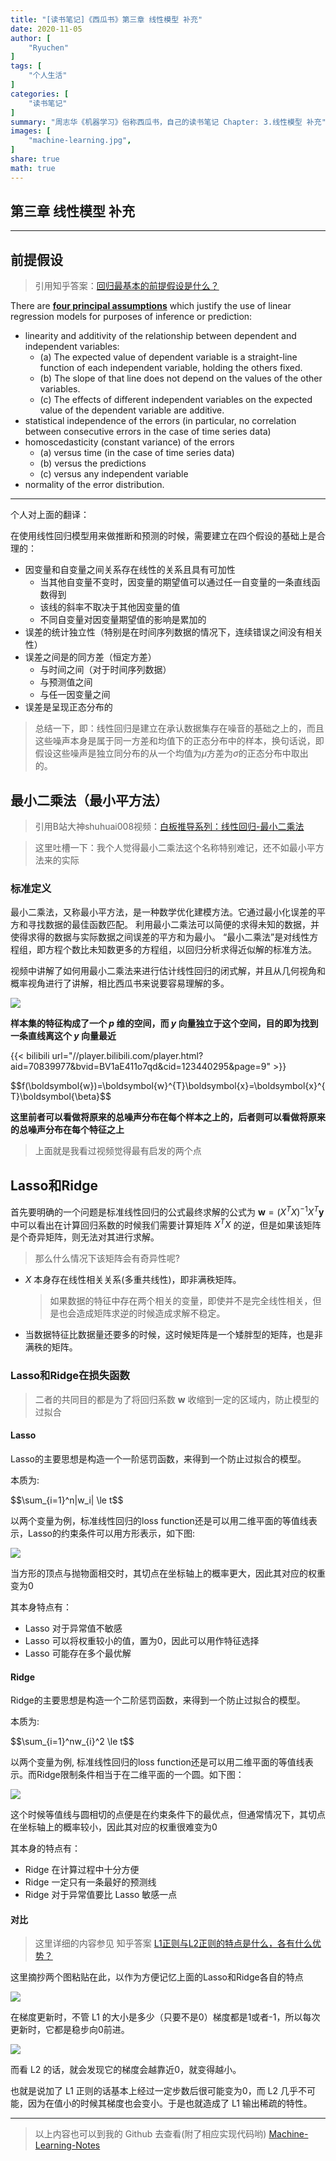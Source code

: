 ```yaml
---
title: "[读书笔记]《西瓜书》第三章 线性模型 补充"
date: 2020-11-05
author: [
    "Ryuchen"
]
tags: [
    "个人生活"
]
categories: [
    "读书笔记"
]
summary: "周志华《机器学习》俗称西瓜书，自己的读书笔记 Chapter: 3.线性模型 补充"
images: [
    "machine-learning.jpg",
]
share: true
math: true
---
```


## 第三章 线性模型 补充

---

## 前提假设

> 引用知乎答案：[回归最基本的前提假设是什么？](https://www.zhihu.com/question/26901024/answer/153814845)

There are <u>**four principal assumptions**</u> which justify the use of linear regression models for purposes of inference or prediction:

+ linearity and additivity of the relationship between dependent and independent variables:
    + (a) The expected value of dependent variable is a straight-line function of each independent variable, holding the others fixed.
    + (b) The slope of that line does not depend on the values of the other variables.
    + (c) The effects of different independent variables on the expected value of the dependent variable are additive.
+ statistical independence of the errors (in particular, no correlation between consecutive errors in the case of time series data)
+ homoscedasticity (constant variance) of the errors
    + (a) versus time (in the case of time series data)
    + (b) versus the predictions
    + (c) versus any independent variable
+ normality of the error distribution.

---

个人对上面的翻译：

在使用线性回归模型用来做推断和预测的时候，需要建立在四个假设的基础上是合理的：

+ 因变量和自变量之间关系存在线性的关系且具有可加性
    + 当其他自变量不变时，因变量的期望值可以通过任一自变量的一条直线函数得到
    + 该线的斜率不取决于其他因变量的值
    + 不同自变量对因变量期望值的影响是累加的
+ 误差的统计独立性（特别是在时间序列数据的情况下，连续错误之间没有相关性）
+ 误差之间是的同方差（恒定方差）
    + 与时间之间（对于时间序列数据）
    + 与预测值之间
    + 与任一因变量之间
+ 误差是呈现正态分布的

> 总结一下，即：线性回归是建立在承认数据集存在噪音的基础之上的，而且这些噪声本身是属于同一方差和均值下的正态分布中的样本，换句话说，即假设这些噪声是独立同分布的从一个均值为$\mu$方差为$\sigma$的正态分布中取出的。

## 最小二乘法（最小平方法）

> 引用B站大神shuhuai008视频：[白板推导系列：线性回归-最小二乘法](https://www.bilibili.com/video/BV1aE411o7qd/?p=9)

> 这里吐槽一下：我个人觉得最小二乘法这个名称特别难记，还不如最小平方法来的实际

### 标准定义

最小二乘法，又称最小平方法，是一种数学优化建模方法。它通过最小化误差的平方和寻找数据的最佳函数匹配。 利用最小二乘法可以简便的求得未知的数据，并使得求得的数据与实际数据之间误差的平方和为最小。 “最小二乘法”是对线性方程组，即方程个数比未知数更多的方程组，以回归分析求得近似解的标准方法。

视频中讲解了如何用最小二乘法来进行估计线性回归的闭式解，并且从几何视角和概率视角进行了讲解，相比西瓜书来说要容易理解的多。

![](https://cdn.jsdelivr.net/gh/Ryuchen/ImageBed@develop/2020/11/05/d414df5fa064894f52f874b2a28911a7.webp)

**样本集的特征构成了一个 $p$ 维的空间，而 $y$ 向量独立于这个空间，目的即为找到一条直线离这个 $y$ 向量最近**

{{< bilibili url="//player.bilibili.com/player.html?aid=70839977&bvid=BV1aE411o7qd&cid=123440295&page=9" >}}

<div>$$f(\boldsymbol{w})=\boldsymbol{w}^{T}\boldsymbol{x}=\boldsymbol{x}^{T}\boldsymbol{\beta}$$</div>

**这里前者可以看做将原来的总噪声分布在每个样本之上的，后者则可以看做将原来的总噪声分布在每个特征之上**

> 上面就是我看过视频觉得最有启发的两个点

## Lasso和Ridge

首先要明确的一个问题是标准线性回归的公式最终求解的公式为 $\boldsymbol{w}=(X^{T}X)^{-1}X^{T}\boldsymbol{y}$ 中可以看出在计算回归系数的时候我们需要计算矩阵 $X^{T}X$ 的逆，但是如果该矩阵是个奇异矩阵，则无法对其进行求解。

> 那么什么情况下该矩阵会有奇异性呢?

- $X$ 本身存在线性相关关系(多重共线性)，即非满秩矩阵。

    > 如果数据的特征中存在两个相关的变量，即使并不是完全线性相关，但是也会造成矩阵求逆的时候造成求解不稳定。
    
- 当数据特征比数据量还要多的时候，这时候矩阵是一个矮胖型的矩阵，也是非满秩的矩阵。

### Lasso和Ridge在损失函数

> 二者的共同目的都是为了将回归系数 $\boldsymbol{w}$ 收缩到一定的区域内，防止模型的过拟合

#### Lasso

Lasso的主要思想是构造一个一阶惩罚函数，来得到一个防止过拟合的模型。

本质为: 

<div>$$\sum_{i=1}^n|w_i| \le t$$</div>

以两个变量为例，标准线性回归的loss function还是可以用二维平面的等值线表示，Lasso的约束条件可以用方形表示，如下图:

![](https://cdn.jsdelivr.net/gh/Ryuchen/ImageBed@develop/2020/11/05/6ecafae0904df6a783bd2e64d6b6ae64.webp)

当方形的顶点与抛物面相交时，其切点在坐标轴上的概率更大，因此其对应的权重变为0

其本身特点有：

- Lasso 对于异常值不敏感
- Lasso 可以将权重较小的值，置为0，因此可以用作特征选择
- Lasso 可能存在多个最优解

#### Ridge

Ridge的主要思想是构造一个二阶惩罚函数，来得到一个防止过拟合的模型。

本质为:

<div>$$\sum_{i=1}^nw_{i}^2 \le t$$</div>

以两个变量为例, 标准线性回归的loss function还是可以用二维平面的等值线表示。而Ridge限制条件相当于在二维平面的一个圆。如下图：

![](https://cdn.jsdelivr.net/gh/Ryuchen/ImageBed@develop/2020/11/05/376542c586f0166a326175eed4de752a.webp)

这个时候等值线与圆相切的点便是在约束条件下的最优点，但通常情况下，其切点在坐标轴上的概率较小，因此其对应的权重很难变为0

其本身的特点有：

- Ridge 在计算过程中十分方便
- Ridge 一定只有一条最好的预测线
- Ridge 对于异常值要比 Lasso 敏感一点

#### 对比

> 这里详细的内容参见 知乎答案 [L1正则与L2正则的特点是什么，各有什么优势？](https://www.zhihu.com/question/26485586/answer/616029832)

这里摘抄两个图粘贴在此，以作为方便记忆上面的Lasso和Ridge各自的特点

![](https://cdn.jsdelivr.net/gh/Ryuchen/ImageBed@develop/2020/11/05/f92b6a9ee01d923cc9d7d86ed78f50b5.webp)

在梯度更新时，不管 L1 的大小是多少（只要不是0）梯度都是1或者-1，所以每次更新时，它都是稳步向0前进。

![](https://cdn.jsdelivr.net/gh/Ryuchen/ImageBed@develop/2020/11/05/6894f0a1c89a79ed0ba08bc0e5be3b76.webp)

而看 L2 的话，就会发现它的梯度会越靠近0，就变得越小。

也就是说加了 L1 正则的话基本上经过一定步数后很可能变为0，而 L2 几乎不可能，因为在值小的时候其梯度也会变小。于是也就造成了 L1 输出稀疏的特性。

---

> 以上内容也可以到我的 Github 去查看(附了相应实现代码哟)  [Machine-Learning-Notes](https://github.com/Ryuchen/Machine-Learning-Notes)

